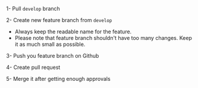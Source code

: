1- Pull `develop` branch

2- Create new feature branch from `develop`
   - Always keep the readable name for the feature.
   - Please note that feature branch shouldn't have too many changes. Keep it as much small as possible.

3- Push you feature branch on Github

4- Create pull request 

5- Merge it after getting enough approvals
